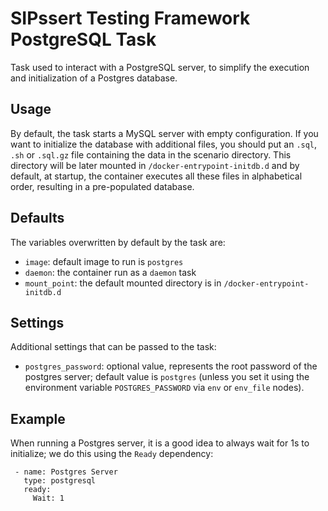 # SIPssert Testing Framework PostgreSQL Task

Task used to interact with a PostgreSQL server, to simplify the execution and
initialization of a Postgres database.

## Usage

By default, the task starts a MySQL server with empty configuration. If you
want to initialize the database with additional files, you should put an `.sql`,
`.sh` or `.sql.gz` file containing the data in the scenario directory. This
directory will be later mounted in `/docker-entrypoint-initdb.d` and by
default, at startup, the container executes all these files in alphabetical
order, resulting in a pre-populated database.

## Defaults

The variables overwritten by default by the task are:

* `image`: default image to run is `postgres`
* `daemon`: the container run as a `daemon` task
* `mount_point`: the default mounted directory is in
`/docker-entrypoint-initdb.d`

## Settings

Additional settings that can be passed to the task:

* `postgres_password`: optional value, represents the root password of the 
postgres server; default value is `postgres` (unless you set it using the 
environment variable `POSTGRES_PASSWORD` via `env` or `env_file` nodes).

## Example

When running a Postgres server, it is a good idea to always wait for 1s to
initialize; we do this using the `Ready` dependency:

```
 - name: Postgres Server
   type: postgresql
   ready:
     Wait: 1
```
